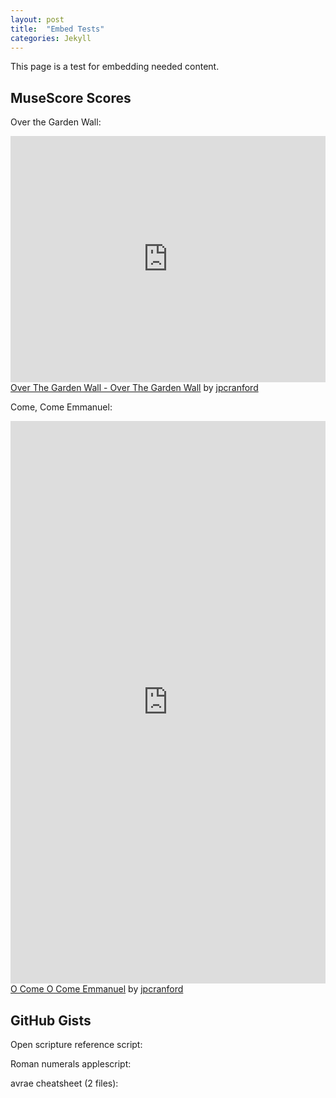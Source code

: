```yaml
---
layout: post
title:  "Embed Tests"
categories: Jekyll
---
```


This page is a test for embedding needed content.

## MuseScore Scores
Over the Garden Wall:
<iframe width="100%" height="394" src="https://musescore.com/user/19506/scores/6798751/embed" frameborder="0" allowfullscreen allow="autoplay; fullscreen"></iframe>
<span><a href="https://musescore.com/user/19506/scores/6798751/s/dU3ibe" target="_blank">Over The Garden Wall - Over The Garden Wall</a> by <a href="https://musescore.com/jpcranford">jpcranford</a></span>

Come, Come Emmanuel:
<iframe width="100%" height="900" src="https://musescore.com/user/19506/scores/7322321/embed" frameborder="0" allowfullscreen allow="autoplay; fullscreen"></iframe>
<span><a href="https://musescore.com/user/19506/scores/7322321/s/AXluua" target="_blank">O Come O Come Emmanuel</a> by <a href="https://musescore.com/jpcranford">jpcranford</a></span>

## GitHub Gists
Open scripture reference script:
<script src="https://gist.github.com/jpcranford/0f5923249d3e86fcdb78ab047d2d44c8.js"></script>

Roman numerals applescript:
<script src="https://gist.github.com/jpcranford/35098d7d201c33a673cec11bb46efbe3.js"></script>

avrae cheatsheet (2 files):
<script src="https://gist.github.com/jpcranford/a7961d27205a2c2ba6b62bd55c3d908c.js"></script>
